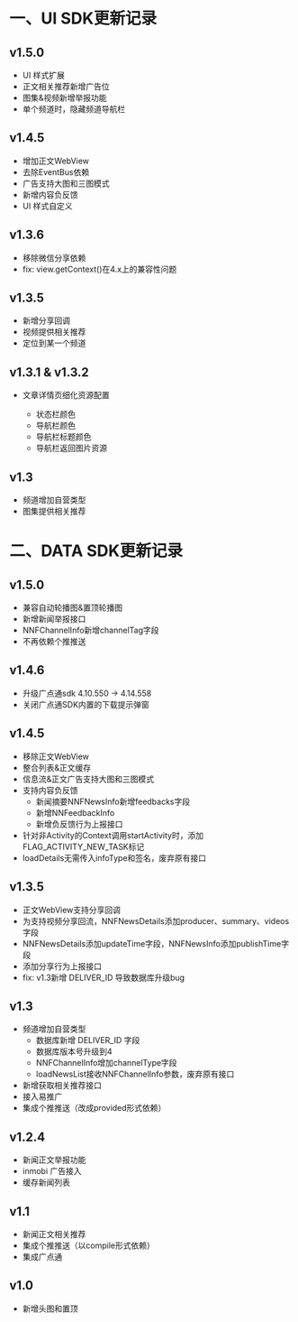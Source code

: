 # 一、UI SDK更新记录

## v1.5.0

- UI 样式扩展
- 正文相关推荐新增广告位
- 图集&视频新增举报功能
- 单个频道时，隐藏频道导航栏

## v1.4.5

- 增加正文WebView
- 去除EventBus依赖
- 广告支持大图和三图模式
- 新增内容负反馈
- UI 样式自定义

## v1.3.6

- 移除微信分享依赖
- fix: view.getContext()在4.x上的兼容性问题

## v1.3.5

- 新增分享回调
- 视频提供相关推荐
- 定位到某一个频道

## v1.3.1 & v1.3.2

- 文章详情页细化资源配置

	* 状态栏颜色
	* 导航栏颜色
	* 导航栏标题颜色
	* 导航栏返回图片资源

## v1.3
- 频道增加自营类型
- 图集提供相关推荐


# 二、DATA SDK更新记录

## v1.5.0

- 兼容自动轮播图&置顶轮播图
- 新增新闻举报接口
- NNFChannelInfo新增channelTag字段
- 不再依赖个推推送

## v1.4.6
- 升级广点通sdk 4.10.550 -> 4.14.558
- 关闭广点通SDK内置的下载提示弹窗

## v1.4.5

- 移除正文WebView
- 整合列表&正文缓存
- 信息流&正文广告支持大图和三图模式
- 支持内容负反馈
	* 新闻摘要NNFNewsInfo新增feedbacks字段
	* 新增NNFeedbackInfo
	* 新增负反馈行为上报接口
- 针对非Activity的Context调用startActivity时，添加FLAG_ACTIVITY_NEW_TASK标记
- loadDetails无需传入infoType和签名，废弃原有接口

## v1.3.5

- 正文WebView支持分享回调
- 为支持视频分享回流，NNFNewsDetails添加producer、summary、videos字段
- NNFNewsDetails添加updateTime字段，NNFNewsInfo添加publishTime字段
- 添加分享行为上报接口
- fix: v1.3新增 DELIVER_ID 导致数据库升级bug

## v1.3
- 频道增加自营类型
	* 数据库新增 DELIVER_ID 字段
	* 数据库版本号升级到4
	* NNFChannelInfo增加channelType字段
	* loadNewsList接收NNFChannelInfo参数，废弃原有接口
- 新增获取相关推荐接口
- 接入易推广
- 集成个推推送（改成provided形式依赖）

## v1.2.4

- 新闻正文举报功能
- inmobi 广告接入
- 缓存新闻列表

## v1.1

- 新闻正文相关推荐
- 集成个推推送（以compile形式依赖）
- 集成广点通

## v1.0

- 新增头图和置顶
